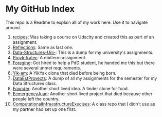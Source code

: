 # My GitHub Index
This repo is a Readme to explain all of my work here. Use it to navigate around.

1. [recipes](https://github.com/EstebanDalelR/recipes):
Was taking a course on Udacity and created this as part of an assignment.
2. [Reflections](https://github.com/EstebanDalelR/Reflections):
Same as last one.
3. [Data-Structures-Uni-](https://github.com/EstebanDalelR/Data-Structures-Uni-):
This is a dump for my university's assignments.
4. [ProyInfratec](https://github.com/EstebanDalelR/ProyInfratec):
A midterm assignment.
5. [Foraging](https://github.com/EstebanDalelR/Foraging):
Got hired to help a PdD student, he handed me this but there were several unmet requirements.
6. [Yik-am](https://github.com/EstebanDalelR/yik-am):
A YikYak clone that died before being born.
7. [DataEstProyects](https://github.com/EstebanDalelR/DataEstProyects):
A dump of all my assignments for the semester for my Data Structures class.
8. [Foonder](https://github.com/EstebanDalelR/FoonDer):
Another short lived idea. A tinder clone for food.
9. [EemergencyJuan](https://github.com/EstebanDalelR/EemergencyJuan):
Another short lived project that died because other people left the country.
10. [ComputationalInfraestructureExecises](https://github.com/EstebanDalelR/ComputationalInfraestructureExecises):
A class repo that I didn't use as my partner had set up one first.
